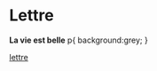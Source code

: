 # Lettre
**La vie est belle**
    p{
        background:grey;
    }

[lettre](https://light-int.github.io/ecole241/lettre/index.html)
